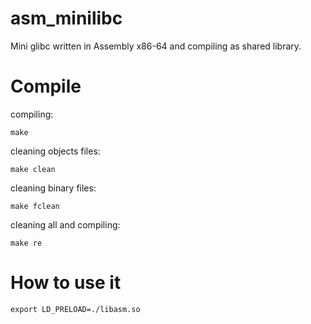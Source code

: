 # asm_minilibc
Mini glibc written in Assembly x86-64 and compiling as shared library.

# Compile
compiling:

    make
    
cleaning objects files:

    make clean
    
cleaning binary files:

    make fclean
    
cleaning all and compiling:

    make re
    
# How to use it

    export LD_PRELOAD=./libasm.so
